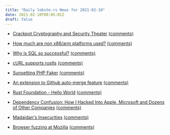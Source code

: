 ```yaml
---
title: "Daily lobste.rs News for 2021-02-10"
date: 2021-02-10T00:05:01Z
draft: false
---
```






- [Crackpot Cryptography and Security Theater](https://soatok.blog/2021/02/09/crackpot-cryptography-and-security-theater/)
  [(comments)](https://lobste.rs/s/eext9b/crackpot_cryptography_security_theater)



- [How much are non x86/arm platforms used?]()
  [(comments)](https://lobste.rs/s/79plp4/how_much_are_non_x86_arm_platforms_used)



- [Why is SQL so successful?]()
  [(comments)](https://lobste.rs/s/snflhf/why_is_sql_so_successful)



- [cURL supports rustls](https://daniel.haxx.se/blog/2021/02/09/curl-supports-rustls/)
  [(comments)](https://lobste.rs/s/be0eor/curl_supports_rustls)



- [Sunsetting PHP Faker](https://marmelab.com/blog/2020/10/21/sunsetting-faker.html)
  [(comments)](https://lobste.rs/s/iq16oa/sunsetting_php_faker)



- [An extension to Github auto-merge feature](https://github.com/apps/mergequeue)
  [(comments)](https://lobste.rs/s/icbg5y/extension_github_auto_merge_feature)



- [Rust Foundation - Hello World](https://foundation.rust-lang.org/posts/2021-02-08-hello-world/)
  [(comments)](https://lobste.rs/s/akbqap/rust_foundation_hello_world)



- [Dependency Confusion: How I Hacked Into Apple, Microsoft and Dozens of Other Companies](https://medium.com/@alex.birsan/dependency-confusion-4a5d60fec610)
  [(comments)](https://lobste.rs/s/u9mr4o/dependency_confusion_how_i_hacked_into)



- [Madaidan's Insecurities](https://madaidans-insecurities.github.io/linux.html)
  [(comments)](https://lobste.rs/s/hgxm6r/madaidan_s_insecurities)



- [Browser fuzzing at Mozilla](https://hacks.mozilla.org/2021/02/browser-fuzzing-at-mozilla/)
  [(comments)](https://lobste.rs/s/uhanh7/browser_fuzzing_at_mozilla)


